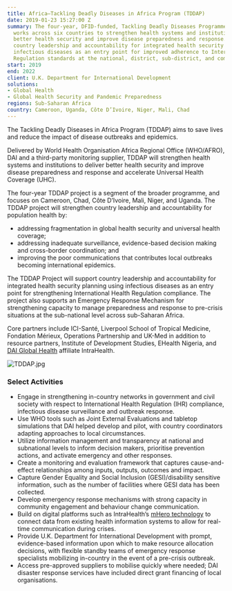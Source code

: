 ```yaml
---
title: Africa—Tackling Deadly Diseases in Africa Program (TDDAP)
date: 2019-01-23 15:27:00 Z
summary: The four-year, DFID-funded, Tackling Deadly Diseases Programme (TDDAP) Project
  works across six countries to strengthen health systems and institutions to deliver
  better health security and improve disease preparedness and response. TDDAP supports
  country leadership and accountability for integrated health security planning using
  infectious diseases as an entry point for improved adherence to International Health
  Regulation standards at the national, district, sub-district, and community levels.
start: 2019
end: 2022
client: U.K. Department for International Development
solutions:
- Global Health
- Global Health Security and Pandemic Preparedness
regions: Sub-Saharan Africa
country: Cameroon, Uganda, Côte D’Ivoire, Niger, Mali, Chad
---
```


The Tackling Deadly Diseases in Africa Program (TDDAP) aims to save lives and reduce the impact of disease outbreaks and epidemics. 

Delivered by World Health Organisation Africa Regional Office (WHO/AFRO), DAI and a third-party monitoring supplier, TDDAP will strengthen health systems and institutions to deliver better health security and improve disease preparedness and response and accelerate Universal Health Coverage (UHC).

The four-year TDDAP project is a segment of the broader programme, and focuses on Cameroon, Chad, Côte D’Ivoire, Mali, Niger, and Uganda. The TDDAP project will strengthen country leadership and accountability for population health by:

* addressing fragmentation in global health security and universal health coverage;
* addressing inadequate surveillance, evidence-based decision making and cross-border coordination; and
* improving the poor communications that contributes local outbreaks becoming international epidemics.

The TDDAP Project will support country leadership and accountability for integrated health security planning using infectious diseases as an entry point for strengthening International Health Regulation compliance. The project also supports an Emergency Response Mechanism for strengthening capacity to manage preparedness and response to pre-crisis situations at the sub-national level across sub-Saharan Africa.

Core partners include ICI-Santé, Liverpool School of Tropical Medicine, Fondation Mérieux, Operations Partnership and UK-Med in addition to resource partners, Institute of Development Studies, EHealth Nigeria, and [DAI Global Health](https://www.dai.com/our-work/solutions/global-health) affiliate IntraHealth.

![TDDAP.jpg](/uploads/TDDAP.jpg)

### Select Activities

* Engage in strengthening in-country networks in government and civil society with respect to International Health Regulation (IHR) compliance, infectious disease surveillance and outbreak response. 
* Use WHO tools such as Joint External Evaluations and tabletop simulations that DAI helped develop and pilot, with country coordinators adapting approaches to local circumstances.
* Utilize information management and transparency at national and subnational levels to inform decision makers, prioritise prevention actions, and activate emergency and other responses.
* Create a monitoring and evaluation framework that captures cause-and-effect relationships among inputs, outputs, outcomes and impact.
* Capture Gender Equality and Social Inclusion (GESI)/disability sensitive information, such as the number of facilities where GESI data has been collected.
* Develop emergency response mechanisms with strong capacity in community engagement and behaviour change communication.
* Build on digital platforms such as IntraHealth’s [mHero technology](https://www.mhero.org/about) to connect data from existing health information systems to allow for real-time communication during crises.
* Provide U.K. Department for International Development  with prompt, evidence-based information upon which to make resource allocation decisions, with flexible standby teams of emergency response specialists mobilizing in-country in the event of a pre-crisis outbreak.
* Access pre-approved suppliers to mobilise quickly where needed; DAI disaster response services have included direct grant financing of local organisations.